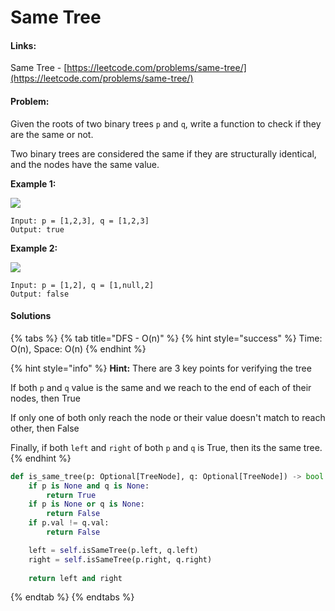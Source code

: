 # Same Tree

#### Links:

Same Tree - [https://leetcode.com/problems/same-tree/](https://leetcode.com/problems/same-tree/)

#### Problem:

Given the roots of two binary trees `p` and `q`, write a function to check if they are the same or not.

Two binary trees are considered the same if they are structurally identical, and the nodes have the same value.

**Example 1:**

![](https://assets.leetcode.com/uploads/2020/12/20/ex1.jpg)

```
Input: p = [1,2,3], q = [1,2,3]
Output: true
```

**Example 2:**

![](https://assets.leetcode.com/uploads/2020/12/20/ex2.jpg)

```
Input: p = [1,2], q = [1,null,2]
Output: false
```

#### Solutions

{% tabs %}
{% tab title="DFS - O(n)" %}
{% hint style="success" %}
Time: O(n), Space: O(n)
{% endhint %}

{% hint style="info" %}
**Hint:** There are 3 key points for verifying the tree

If both `p` and `q` value is the same and we reach to the end of each of their nodes, then True

If only one of both only reach the node or their value doesn't match to reach other, then False

Finally, if both `left` and `right` of both `p` and `q` is True, then its the same tree.
{% endhint %}

```python
def is_same_tree(p: Optional[TreeNode], q: Optional[TreeNode]) -> bool:
    if p is None and q is None:
        return True
    if p is None or q is None:
        return False
    if p.val != q.val:
        return False

    left = self.isSameTree(p.left, q.left)
    right = self.isSameTree(p.right, q.right)
    
    return left and right
```
{% endtab %}
{% endtabs %}
